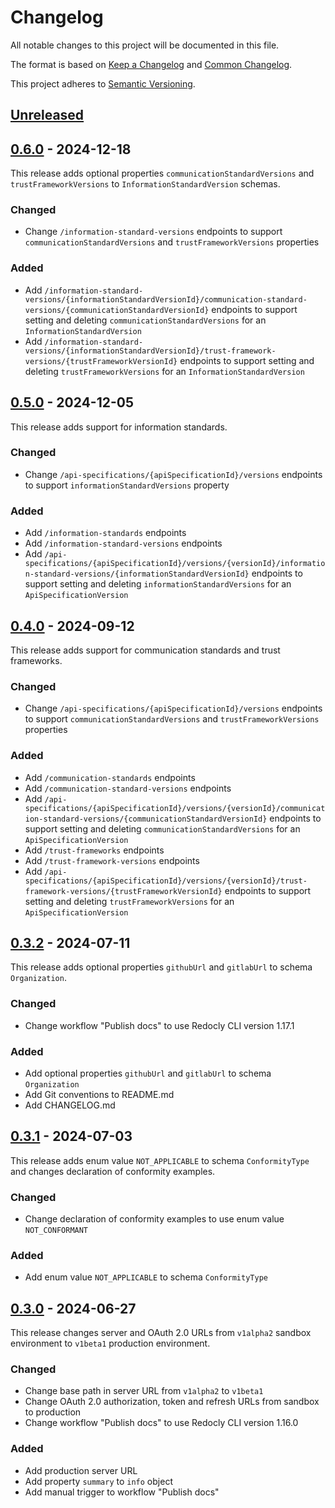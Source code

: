 ﻿# Changelog

All notable changes to this project will be documented in this file.

The format is based on [Keep a Changelog](https://keepachangelog.com/en/1.1.0/) and
[Common Changelog](https://common-changelog.org/).

This project adheres to [Semantic Versioning](https://semver.org/spec/v2.0.0.html).

## [Unreleased]

## [0.6.0] - 2024-12-18

This release adds optional properties `communicationStandardVersions` and `trustFrameworkVersions` to
`InformationStandardVersion` schemas.

### Changed

- Change `/information-standard-versions` endpoints to support `communicationStandardVersions` and
  `trustFrameworkVersions` properties

### Added

- Add `/information-standard-versions/{informationStandardVersionId}/communication-standard-versions/{communicationStandardVersionId}`
  endpoints to support setting and deleting `communicationStandardVersions` for an `InformationStandardVersion`
- Add `/information-standard-versions/{informationStandardVersionId}/trust-framework-versions/{trustFrameworkVersionId}`
  endpoints to support setting and deleting `trustFrameworkVersions` for an `InformationStandardVersion`

## [0.5.0] - 2024-12-05

This release adds support for information standards.

### Changed

- Change `/api-specifications/{apiSpecificationId}/versions` endpoints to support `informationStandardVersions` property

### Added

- Add `/information-standards` endpoints
- Add `/information-standard-versions` endpoints
- Add `/api-specifications/{apiSpecificationId}/versions/{versionId}/information-standard-versions/{informationStandardVersionId}`
  endpoints to support setting and deleting `informationStandardVersions` for an `ApiSpecificationVersion`

## [0.4.0] - 2024-09-12

This release adds support for communication standards and trust frameworks.

### Changed

- Change `/api-specifications/{apiSpecificationId}/versions` endpoints to support `communicationStandardVersions` and 
  `trustFrameworkVersions` properties

### Added

- Add `/communication-standards` endpoints
- Add `/communication-standard-versions` endpoints
- Add `/api-specifications/{apiSpecificationId}/versions/{versionId}/communication-standard-versions/{communicationStandardVersionId}`
  endpoints to support setting and deleting `communicationStandardVersions` for an `ApiSpecificationVersion`
- Add `/trust-frameworks` endpoints
- Add `/trust-framework-versions` endpoints
- Add `/api-specifications/{apiSpecificationId}/versions/{versionId}/trust-framework-versions/{trustFrameworkVersionId}`
  endpoints to support setting and deleting `trustFrameworkVersions` for an `ApiSpecificationVersion`

## [0.3.2] - 2024-07-11

This release adds optional properties `githubUrl` and `gitlabUrl` to schema `Organization`.

### Changed

- Change workflow "Publish docs" to use Redocly CLI version 1.17.1

### Added

- Add optional properties `githubUrl` and `gitlabUrl` to schema `Organization`
- Add Git conventions to README.md
- Add CHANGELOG.md

## [0.3.1] - 2024-07-03

This release adds enum value `NOT_APPLICABLE` to schema `ConformityType` and changes declaration of conformity examples.

### Changed

- Change declaration of conformity examples to use enum value `NOT_CONFORMANT`

### Added

- Add enum value `NOT_APPLICABLE` to schema `ConformityType`

## [0.3.0] - 2024-06-27

This release changes server and OAuth 2.0 URLs from `v1alpha2` sandbox environment to `v1beta1` production environment.

### Changed

- Change base path in server URL from `v1alpha2` to `v1beta1`
- Change OAuth 2.0 authorization, token and refresh URLs from sandbox to production
- Change workflow "Publish docs" to use Redocly CLI version 1.16.0

### Added

- Add production server URL
- Add property `summary` to `info` object
- Add manual trigger to workflow "Publish docs"

[unreleased]: https://github.com/Nictiz/zorgapis-openapi-specification/compare/v0.6.0...HEAD
[0.6.0]: https://github.com/Nictiz/zorgapis-openapi-specification/compare/v0.5.0...v0.6.0
[0.5.0]: https://github.com/Nictiz/zorgapis-openapi-specification/compare/v0.4.0...v0.5.0
[0.4.0]: https://github.com/Nictiz/zorgapis-openapi-specification/compare/v0.3.2...v0.4.0
[0.3.2]: https://github.com/Nictiz/zorgapis-openapi-specification/compare/v0.3.1...v0.3.2
[0.3.1]: https://github.com/Nictiz/zorgapis-openapi-specification/compare/v0.3.0...v0.3.1
[0.3.0]: https://github.com/Nictiz/zorgapis-openapi-specification/releases/tag/v0.3.0